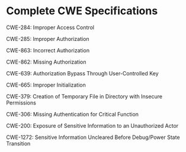 

# Complete CWE Specifications

CWE-284: Improper Access Control

CWE-285: Improper Authorization

CWE-863: Incorrect Authorization

CWE-862: Missing Authorization

CWE-639: Authorization Bypass Through User-Controlled Key

CWE-665: Improper Initialization

CWE-379: Creation of Temporary File in Directory with Insecure Permissions

CWE-306: Missing Authentication for Critical Function

CWE-200: Exposure of Sensitive Information to an Unauthorized Actor

CWE-1272: Sensitive Information Uncleared Before Debug/Power State Transition